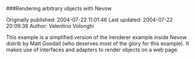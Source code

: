 ###Rendering arbitrary objects with Nevow

Originally published: 2004-07-22 11:01:46
Last updated: 2004-07-22 20:09:38
Author: Valentino Volonghi

This example is a simplified version of the irenderer example inside Nevow distrib by Matt Goodall (who deserves most of the glory for this example). It makes use of interfaces and adapters to render objects on a web page.